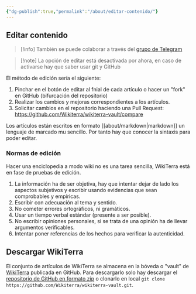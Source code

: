 ```yaml
---
{"dg-publish":true,"permalink":"/about/editar-contenido/"}
---
```



## Editar contenido

> [!info]
> También se puede colaborar a través del [grupo de Telegram](https://t.me/+FrnHAynHpXxlNWNk)

> [!note] La opción de editar está desactivada por ahora, en caso de activarse hay que saber usar git y GitHub

El método de edición sería el siguiente:
1. Pinchar en el botón de editar al fnial de cada artículo o hacer un "fork" en GitHub (bifurcación del repositorio)
2. Realizar los cambios y mejoras correspondientes a los artículos.
3. Solicitar cambios en el repositorio haciendo una Pull Request: https://github.com/Wikiterra/wikiterra-vault/compare

Los artículos están escritos en formato [[about/markdown\|markdown]] un lenguaje de marcado mu sencillo. Por tanto hay que conocer la sintaxis para poder editar.

### Normas de edición

Hacer una enciclopedia a modo wiki no es una tarea sencilla, WikiTerra está en fase de pruebas de edición.
1. La información ha de ser objetiva, hay que intentar dejar de lado los aspectos subjetivos y escribir usando evidencias que sean comprobables y empíricas.
2. Escribir con adecuación al tema y sentido.
3. No cometer errores ortográficos, ni gramáticos.
4. Usar un tiempo verbal estándar (presente a ser posible).
5. No escribir opiniones personales, si se trata de una opinión ha de llevar argumentos verificables.
6. Intentar poner referencias de los hechos para verificar la autenticidad.

## Descargar WikiTerra
El conjunto de artículos de WikiTerra se almacena en la bóveda o "vault" de [WikiTerra](https://github.com/Wikiterra/wikiterra-vault) publicada en GitHub. Para descargarlo solo hay descargar el [repositorio de GitHub en formato zip](https://github.com/Wikiterra/wikiterra-vault/archive/refs/heads/main.zip) o clonarlo en local `git clone https://github.com/Wikiterra/wikiterra-vault.git`.
